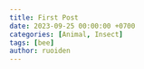 ```yaml
---
title: First Post
date: 2023-09-25 00:00:00 +0700
categories: [Animal, Insect]
tags: [bee]  
author: ruoiden
---
```


